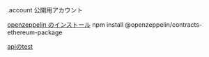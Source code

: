 .account 公開用アカウント

[openzeppelin のインストール](https://github.com/OpenZeppelin/openzeppelin-contracts-ethereum-package)
npm install @openzeppelin/contracts-ethereum-package

[apiのtest](https://ch7s5hybm7.execute-api.ap-northeast-1.amazonaws.com/dev)
